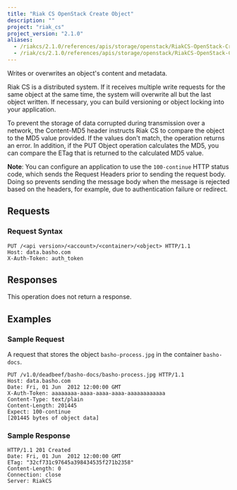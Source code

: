 ```yaml
---
title: "Riak CS OpenStack Create Object"
description: ""
project: "riak_cs"
project_version: "2.1.0"
aliases:
  - /riakcs/2.1.0/references/apis/storage/openstack/RiakCS-OpenStack-Create-Object
  - /riak/cs/2.1.0/references/apis/storage/openstack/RiakCS-OpenStack-Create-Object
---
```


Writes or overwrites an object's content and metadata.

Riak CS is a distributed system. If it receives multiple write requests for the same object at the same time, the system will overwrite all but the last object written. If necessary, you can build versioning or object locking into your application.

To prevent the storage of data corrupted during transmission over a network, the Content-MD5 header instructs Riak CS to compare the object to the MD5 value provided. If the values don't match, the operation returns an error. In addition, if the PUT Object operation calculates the MD5, you can compare the ETag that is returned to the calculated MD5 value.

**Note**: You can configure an application to use the `100-continue` HTTP status code, which sends the Request Headers prior to sending the request body. Doing so prevents sending the message body when the message is rejected based on the headers, for example, due to authentication failure or redirect.

## Requests

### Request Syntax

```http
PUT /<api version>/<account>/<container>/<object> HTTP/1.1
Host: data.basho.com
X-Auth-Token: auth_token
```

## Responses

This operation does not return a response.

## Examples

### Sample Request

A request that stores the object `basho-process.jpg` in the container `basho-docs`.

```http
PUT /v1.0/deadbeef/basho-docs/basho-process.jpg HTTP/1.1
Host: data.basho.com
Date: Fri, 01 Jun  2012 12:00:00 GMT
X-Auth-Token: aaaaaaaa-aaaa-aaaa-aaaa-aaaaaaaaaaaa
Content-Type: text/plain
Content-Length: 201445
Expect: 100-continue
[201445 bytes of object data]
```

### Sample Response

```http
HTTP/1.1 201 Created
Date: Fri, 01 Jun  2012 12:00:00 GMT
ETag: "32cf731c97645a398434535f271b2358"
Content-Length: 0
Connection: close
Server: RiakCS
```
